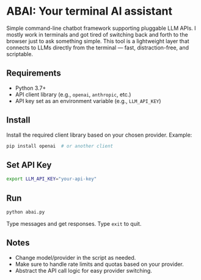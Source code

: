 # ABAI: Your terminal AI assistant 

Simple command-line chatbot framework supporting pluggable LLM APIs. I mostly work in terminals and got tired of switching back and forth to the browser just to ask something simple. This tool is a lightweight layer that connects to LLMs directly from the terminal — fast, distraction-free, and scriptable.

## Requirements

* Python 3.7+
* API client library (e.g., `openai`, `anthropic`, etc.)
* API key set as an environment variable (e.g., `LLM_API_KEY`)

## Install

Install the required client library based on your chosen provider. Example:

```bash
pip install openai  # or another client
```

## Set API Key

```bash
export LLM_API_KEY="your-api-key"
```

## Run

```bash
python abai.py
```

Type messages and get responses. Type `exit` to quit.

## Notes

* Change model/provider in the script as needed.
* Make sure to handle rate limits and quotas based on your provider.
* Abstract the API call logic for easy provider switching.

